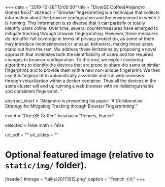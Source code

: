 +++
date = "2019-10-28T13:00:00"
title = "DiverSE Coffee[Alejandro Gomez Boix]"
abstract = "Browser fingerprinting is a technique that collects information about the browser configuration and the environment in which it is running. 
This information is so diverse that it can partially or totally identify users online. Over time, several countermeasures have emerged to mitigate tracking through browser fingerprinting. However, these measures do not offer full coverage in terms of privacy protection, as some of them may introduce inconsistencies or unusual behaviors, making these users stand out from the rest. We address these limitations by proposing a novel approach that minimizes both the identifiability of users and the required changes to browser configuration. To this end, we exploit clustering algorithms to identify the devices that are prone to share the same or similar fingerprints and to provide them with a new non-unique fingerprint. We then use this fingerprint to automatically assemble and run web browsers through virtualization within a docker container. Thus all the devices in the same cluster will end up running a web browser with an indistinguishable and consistent fingerprint. "

abstract_short = "Alejandro is presenting his paper: 'A Collaborative Strategy for Mitigating Tracking through Browser Fingerprinting'."

event = "DiverSE Coffee"
location = "Rennes, France"

selected = false
math = false

url_pdf = ""
url_slides = ""

# Optional featured image (relative to `static/img/` folder).
[header]
#image = "talks/20171012.png"
caption = "French :fr:"
+++

